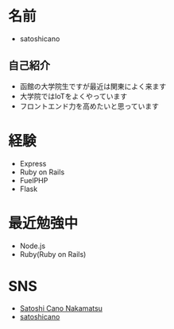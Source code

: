 # 名前
- satoshicano

## 自己紹介
- 函館の大学院生ですが最近は関東によく来ます
- 大学院ではIoTをよくやっています
- フロントエンド力を高めたいと思っています

# 経験
- Express
- Ruby on Rails
- FuelPHP
- Flask

# 最近勉強中
- Node.js
- Ruby(Ruby on Rails)

# SNS
- [Satoshi Cano Nakamatsu](https://www.facebook.com/satoshicano)
- [satoshicano](https://twitter.com/satoshicano)
